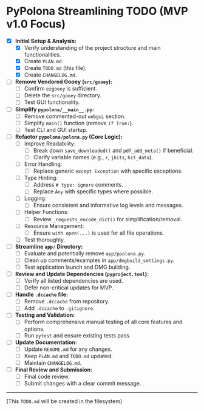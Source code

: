 # PyPolona Streamlining TODO (MVP v1.0 Focus)

- [x] **Initial Setup & Analysis:**
    - [x] Verify understanding of the project structure and main functionalities.
    - [x] Create `PLAN.md`.
    - [x] Create `TODO.md` (this file).
    - [x] Create `CHANGELOG.md`.
- [ ] **Remove Vendored Gooey (`src/gooey`):**
    - [ ] Confirm `ezgooey` is sufficient.
    - [ ] Delete the `src/gooey` directory.
    - [ ] Test GUI functionality.
- [ ] **Simplify `pypolona/__main__.py`:**
    - [ ] Remove commented-out `webgui` section.
    - [ ] Simplify `main()` function (remove `if True:`).
    - [ ] Test CLI and GUI startup.
- [ ] **Refactor `pypolona/polona.py` (Core Logic):**
    - [ ] Improve Readability:
        - [ ] Break down `save_downloaded()` and `pdf_add_meta()` if beneficial.
        - [ ] Clarify variable names (e.g., `r`, `jhits`, `hit_data`).
    - [ ] Error Handling:
        - [ ] Replace generic `except Exception` with specific exceptions.
    - [ ] Type Hinting:
        - [ ] Address `# type: ignore` comments.
        - [ ] Replace `Any` with specific types where possible.
    - [ ] Logging:
        - [ ] Ensure consistent and informative log levels and messages.
    - [ ] Helper Functions:
        - [ ] Review `_requests_encode_dict()` for simplification/removal.
    - [ ] Resource Management:
        - [ ] Ensure `with open(...)` is used for all file operations.
    - [ ] Test thoroughly.
- [ ] **Streamline `app/` Directory:**
    - [ ] Evaluate and potentially remove `app/ppolona.py`.
    - [ ] Clean up comments/examples in `app/dmgbuild_settings.py`.
    - [ ] Test application launch and DMG building.
- [ ] **Review and Update Dependencies (`pyproject.toml`):**
    - [ ] Verify all listed dependencies are used.
    - [ ] Defer non-critical updates for MVP.
- [ ] **Handle `.dccache` file:**
    - [ ] Remove `.dccache` from repository.
    - [ ] Add `.dccache` to `.gitignore`.
- [ ] **Testing and Validation:**
    - [ ] Perform comprehensive manual testing of all core features and options.
    - [ ] Run `pytest` and ensure existing tests pass.
- [ ] **Update Documentation:**
    - [ ] Update `README.md` for any changes.
    - [ ] Keep `PLAN.md` and `TODO.md` updated.
    - [ ] Maintain `CHANGELOG.md`.
- [ ] **Final Review and Submission:**
    - [ ] Final code review.
    - [ ] Submit changes with a clear commit message.
---
(This `TODO.md` will be created in the filesystem)
